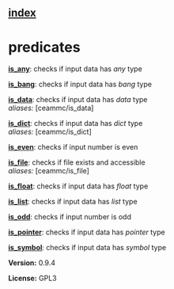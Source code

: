 [index](index.html) 
---

# predicates




[**is_any**](is_any.html): checks if input data has *any* type 

[**is_bang**](is_bang.html): checks if input data has *bang* type 

[**is_data**](is_data.html): checks if input data has *data* type <br>
_aliases:_ \[ceammc/is_data\]


[**is_dict**](is_dict.html): checks if input data has *dict* type <br>
_aliases:_ \[ceammc/is_dict\]


[**is_even**](is_even.html): checks if input number is even 

[**is_file**](is_file.html): checks if file exists and accessible <br>
_aliases:_ \[ceammc/is_file\]


[**is_float**](is_float.html): checks if input data has *float* type 

[**is_list**](is_list.html): checks if input data has *list* type 

[**is_odd**](is_odd.html): checks if input number is odd 

[**is_pointer**](is_pointer.html): checks if input data has *pointer* type 

[**is_symbol**](is_symbol.html): checks if input data has *symbol* type 


**Version:** 0.9.4

**License:** GPL3
